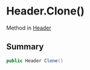 # Header.Clone()

Method in [Header](/api/csharp/yarn.header.md)

## Summary



```csharp
public Header Clone()
```

